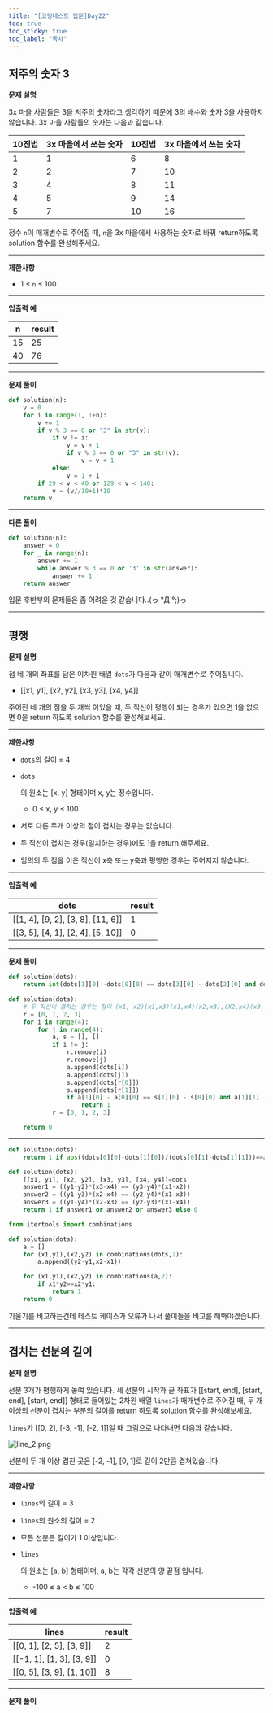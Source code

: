 ```yaml
---
title: "[코딩테스트 입문]Day22"
toc: true
toc_sticky: true
toc_label: "목차"
---
```


## 저주의 숫자 3

**문제 설명**

3x 마을 사람들은 3을 저주의 숫자라고 생각하기 때문에 3의 배수와 숫자 3을 사용하지 않습니다. 3x 마을 사람들의 숫자는 다음과 같습니다.

| 10진법 | 3x 마을에서 쓰는 숫자 | 10진법 | 3x 마을에서 쓰는 숫자 |
| ------ | --------------------- | ------ | --------------------- |
| 1      | 1                     | 6      | 8                     |
| 2      | 2                     | 7      | 10                    |
| 3      | 4                     | 8      | 11                    |
| 4      | 5                     | 9      | 14                    |
| 5      | 7                     | 10     | 16                    |

정수 `n`이 매개변수로 주어질 때, `n`을 3x 마을에서 사용하는 숫자로 바꿔 return하도록 solution 함수를 완성해주세요.

------

**제한사항**

- 1 ≤ `n` ≤ 100

------

**입출력 예**

| n    | result |
| ---- | ------ |
| 15   | 25     |
| 40   | 76     |

---

**문제 풀이**

```python
def solution(n):
    v = 0
    for i in range(1, 1+n):
        v += 1
        if v % 3 == 0 or "3" in str(v):
            if v != i:
                v = v + 1
                if v % 3 == 0 or "3" in str(v):
                    v = v + 1
            else:
                v = 1 + i   
        if 29 < v < 40 or 129 < v < 140:
            v = (v//10+1)*10
    return v
```

---

**다른 풀이**

```python
def solution(n):
    answer = 0
    for _ in range(n):
        answer += 1
        while answer % 3 == 0 or '3' in str(answer):
            answer += 1
    return answer
```

입문 후반부의 문제들은 좀 어려운 것 같습니다..(っ °Д °;)っ

---

## 평행

**문제 설명**

점 네 개의 좌표를 담은 이차원 배열  `dots`가 다음과 같이 매개변수로 주어집니다.

- [[x1, y1], [x2, y2], [x3, y3], [x4, y4]]

주어진 네 개의 점을 두 개씩 이었을 때, 두 직선이 평행이 되는 경우가 있으면 1을 없으면 0을 return 하도록 solution 함수를 완성해보세요.

------

**제한사항**

- `dots`의 길이 = 4

- ```
  dots
  ```

  의 원소는 [x, y] 형태이며 x, y는 정수입니다.

  - 0 ≤ x, y ≤ 100

- 서로 다른 두개 이상의 점이 겹치는 경우는 없습니다.

- 두 직선이 겹치는 경우(일치하는 경우)에도 1을 return 해주세요.

- 임의의 두 점을 이은 직선이 x축 또는 y축과 평행한 경우는 주어지지 않습니다.

------

**입출력 예**

| dots                              | result |
| --------------------------------- | ------ |
| [[1, 4], [9, 2], [3, 8], [11, 6]] | 1      |
| [[3, 5], [4, 1], [2, 4], [5, 10]] | 0      |

---

**문제 풀이**

```python
def solution(dots):
    return int(dots[1][0] -dots[0][0] == dots[3][0] - dots[2][0] and dots[1][1] - dots[0][1] == dots[3][1] - dots[2][1])
```

```python
def solution(dots):
    # 두 직선이 경치는 경우는 점이 (x1, x2)(x1,x3)(x1,x4)(x2,x3),(X2,x4)(x3,x4) 이 점들 다 비교.
    r = [0, 1, 2, 3]
    for i in range(4):
        for j in range(4):
            a, s = [], []
            if i != j:
                r.remove(i)
                r.remove(j)
                a.append(dots[i])
                a.append(dots[j])
                s.append(dots[r[0]])
                s.append(dots[r[1]])
                if a[1][0] - a[0][0] == s[1][0] - s[0][0] and a[1][1] - a[0][1] == s[1][1] - s[0][1]:
                    return 1
            r = [0, 1, 2, 3]

    return 0
```

---

```python
def solution(dots):
    return 1 if abs((dots[0][0]-dots[1][0])/(dots[0][1]-dots[1][1]))==abs((dots[2][0]-dots[3][0])/(dots[2][1]-dots[3][1])) else 0
```

```python
def solution(dots):
    [[x1, y1], [x2, y2], [x3, y3], [x4, y4]]=dots
    answer1 = ((y1-y2)*(x3-x4) == (y3-y4)*(x1-x2))
    answer2 = ((y1-y3)*(x2-x4) == (y2-y4)*(x1-x3))
    answer3 = ((y1-y4)*(x2-x3) == (y2-y3)*(x1-x4))
    return 1 if answer1 or answer2 or answer3 else 0
```

```python
from itertools import combinations

def solution(dots):
    a = []
    for (x1,y1),(x2,y2) in combinations(dots,2):
        a.append((y2-y1,x2-x1))

    for (x1,y1),(x2,y2) in combinations(a,2):
        if x1*y2==x2*y1:
            return 1
    return 0
```

기울기를 비교하는건데 테스트 케이스가 오류가 나서 풀이들을 비교를 해봐야겠습니다.

---

## 겹치는 선분의 길이

**문제 설명**

선분 3개가 평행하게 놓여 있습니다. 세 선분의 시작과 끝 좌표가 [[start, end], [start, end], [start, end]] 형태로 들어있는 2차원 배열 `lines`가 매개변수로 주어질 때, 두 개 이상의 선분이 겹치는 부분의 길이를 return 하도록 solution 함수를 완성해보세요.

`lines`가 [[0, 2], [-3, -1], [-2, 1]]일 때 그림으로 나타내면 다음과 같습니다.

![line_2.png](https://grepp-programmers.s3.ap-northeast-2.amazonaws.com/files/production/e4122d8b-9ce2-49ce-a360-3d1284babd8a/line_2.png)

선분이 두 개 이상 겹친 곳은 [-2, -1], [0, 1]로 길이 2만큼 겹쳐있습니다.

------

**제한사항**

- `lines`의 길이 = 3

- `lines`의 원소의 길이 = 2

- 모든 선분은 길이가 1 이상입니다.

- ```
  lines
  ```

  의 원소는 [a, b] 형태이며, a, b는 각각 선분의 양 끝점 입니다.

  - -100 ≤ a < b ≤ 100

------

**입출력 예**

| lines                     | result |
| ------------------------- | ------ |
| [[0, 1], [2, 5], [3, 9]]  | 2      |
| [[-1, 1], [1, 3], [3, 9]] | 0      |
| [[0, 5], [3, 9], [1, 10]] | 8      |

---

**문제 풀이**